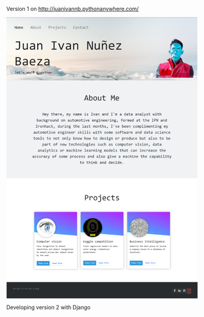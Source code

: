 Version 1 on http://juanivannb.pythonanywhere.com/


<img align="center" src="/Version1/img/version1.png">


Developing version 2 with Django
